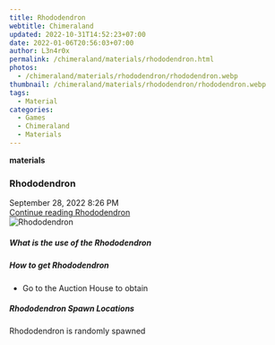 ```yaml
---
title: Rhododendron
webtitle: Chimeraland
updated: 2022-10-31T14:52:23+07:00
date: 2022-01-06T20:56:03+07:00
author: L3n4r0x
permalink: /chimeraland/materials/rhododendron.html
photos:
  - /chimeraland/materials/rhododendron/rhododendron.webp
thumbnail: /chimeraland/materials/rhododendron/rhododendron.webp
tags:
  - Material
categories:
  - Games
  - Chimeraland
  - Materials
---
```


<section id="bootstrap-wrapper"><link rel="stylesheet" href="https://cdn.statically.io/gh/dimaslanjaka/Web-Manajemen/40ac3225/css/bootstrap-4.5-wrapper.css"/><div class="row g-0 border rounded overflow-hidden flex-md-row mb-4 shadow-sm position-relative"><div class="col p-4 d-flex flex-column position-static"><strong class="d-inline-block mb-2 text-success">materials</strong><h3 class="mb-0">Rhododendron</h3><div class="mb-1 text-muted">September 28, 2022 8:26 PM</div><a href="#" class="stretched-link d-none">Continue reading Rhododendron</a></div><div class="col-auto d-none d-lg-block"><img src="/chimeraland/materials/rhododendron/rhododendron.webp" alt="Rhododendron"/></div></div><div class="row"><div class="col-lg-6 col-12 mb-2"><div class="card"><div class="card-body"><h5 class="card-title">What is the use of the Rhododendron</h5><div class="card-text"><ul></ul></div></div></div></div><div class="col-lg-6 col-12 mb-2"><div class="card"><div class="card-body"><h5 class="card-title">How to get Rhododendron</h5><div class="card-text"><ul><li>Go to the Auction House to obtain</li></ul></div></div></div></div><div class="col-12 mb-2"><h5>Rhododendron Spawn Locations</h5><p>Rhododendron is randomly spawned</p></div></div></section>
